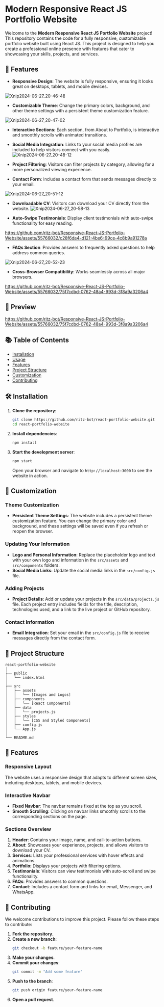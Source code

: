 # Modern Responsive React JS Portfolio Website

Welcome to the **Modern Responsive React JS Portfolio Website** project! This repository contains the code for a fully responsive, customizable portfolio website built using React JS. This project is designed to help you create a professional online presence with features that cater to showcasing your skills, projects, and services.

## 🚀 Features

- **Responsive Design**: The website is fully responsive, ensuring it looks great on desktops, tablets, and mobile devices.

 ![Xnip2024-06-27_20-46-48](https://github.com/ritz-bot/Responsive-React-JS-Portfolio-Website/assets/55766032/e3ace3f3-c12a-43f4-9b28-411bda9cd4ce)

- **Customizable Theme**: Change the primary colors, background, and other theme settings with a persistent theme customization feature.

![Xnip2024-06-27_20-47-02](https://github.com/ritz-bot/Responsive-React-JS-Portfolio-Website/assets/55766032/984b8d5b-0d69-4fb6-a1b2-05f93debdffb)

- **Interactive Sections**: Each section, from About to Portfolio, is interactive and smoothly scrolls with animated transitions.
- **Social Media Integration**: Links to your social media profiles are included to help visitors connect with you easily.
![Xnip2024-06-27_20-48-12](https://github.com/ritz-bot/Responsive-React-JS-Portfolio-Website/assets/55766032/0951f3d0-ba37-4cff-a0b3-b2864f101954)

  
- **Project Filtering**: Visitors can filter projects by category, allowing for a more personalized viewing experience.
- **Contact Form**: Includes a contact form that sends messages directly to your email.

![Xnip2024-06-27_20-51-12](https://github.com/ritz-bot/Responsive-React-JS-Portfolio-Website/assets/55766032/d393749c-743c-4b62-aaad-f749dd25a464)

- **Downloadable CV**: Visitors can download your CV directly from the website.
![Xnip2024-06-27_20-58-13](https://github.com/ritz-bot/Responsive-React-JS-Portfolio-Website/assets/55766032/4cd55d91-157f-4fe8-affc-963d83f9b908)

  
- **Auto-Swipe Testimonials**: Display client testimonials with auto-swipe functionality for easy reading.

  

https://github.com/ritz-bot/Responsive-React-JS-Portfolio-Website/assets/55766032/c28f6da4-d121-4be6-99ce-4c8b9a91278a


- **FAQs Section**: Provides answers to frequently asked questions to help address common queries.

  
![Xnip2024-06-27_20-52-23](https://github.com/ritz-bot/Responsive-React-JS-Portfolio-Website/assets/55766032/f017a062-1036-4e15-b453-8ead7762c890)

  
- **Cross-Browser Compatibility**: Works seamlessly across all major browsers.

https://github.com/ritz-bot/Responsive-React-JS-Portfolio-Website/assets/55766032/75f7cdbd-0762-48a4-993d-3f8a9a3206a4

## 📸 Preview

https://github.com/ritz-bot/Responsive-React-JS-Portfolio-Website/assets/55766032/75f7cdbd-0762-48a4-993d-3f8a9a3206a4



## 📚 Table of Contents

- [Installation](#installation)
- [Usage](#usage)
- [Features](#features)
- [Project Structure](#project-structure)
- [Customization](#customization)
- [Contributing](#contributing)

## 🛠️ Installation

1. **Clone the repository**:
   ```bash
   git clone https://github.com/ritz-bot/react-portfolio-website.git
   cd react-portfolio-website
   ```

2. **Install dependencies**:
   ```bash
   npm install
   ```

3. **Start the development server**:
   ```bash
   npm start
   ```
   Open your browser and navigate to `http://localhost:3000` to see the website in action.

## 🎨 Customization

### **Theme Customization**

- **Persistent Theme Settings**: The website includes a persistent theme customization feature. You can change the primary color and background, and these settings will be saved even if you refresh or reopen the browser.

### **Updating Your Information**

- **Logo and Personal Information**: Replace the placeholder logo and text with your own logo and information in the `src/assets` and `src/components` folders.
- **Social Media Links**: Update the social media links in the `src/config.js` file.

### **Adding Projects**

- **Project Details**: Add or update your projects in the `src/data/projects.js` file. Each project entry includes fields for the title, description, technologies used, and a link to the live project or GitHub repository.

### **Contact Information**

- **Email Integration**: Set your email in the `src/config.js` file to receive messages directly from the contact form.

## 📂 Project Structure

```
react-portfolio-website
│
├── public
│   └── index.html
│
├── src
│   ├── assets
│   │   └── [Images and Logos]
│   ├── components
│   │   └── [React Components]
│   ├── data
│   │   └── projects.js
│   ├── styles
│   │   └── [CSS and Styled Components]
│   ├── config.js
│   └── App.js
│
└── README.md
```

## 📝 Features

### **Responsive Layout**

The website uses a responsive design that adapts to different screen sizes, including desktops, tablets, and mobile devices.

### **Interactive Navbar**

- **Fixed Navbar**: The navbar remains fixed at the top as you scroll.
- **Smooth Scrolling**: Clicking on navbar links smoothly scrolls to the corresponding sections on the page.

### **Sections Overview**

1. **Header**: Contains your image, name, and call-to-action buttons.
2. **About**: Showcases your experience, projects, and allows visitors to download your CV.
3. **Services**: Lists your professional services with hover effects and animations.
4. **Portfolio**: Displays your projects with filtering options.
5. **Testimonials**: Visitors can view testimonials with auto-scroll and swipe functionality.
6. **FAQs**: Provides answers to common questions.
7. **Contact**: Includes a contact form and links for email, Messenger, and WhatsApp.

## 🤝 Contributing

We welcome contributions to improve this project. Please follow these steps to contribute:

1. **Fork the repository**.
2. **Create a new branch**:
   ```bash
   git checkout -b feature/your-feature-name
   ```
3. **Make your changes**.
4. **Commit your changes**:
   ```bash
   git commit -m "Add some feature"
   ```
5. **Push to the branch**:
   ```bash
   git push origin feature/your-feature-name
   ```
6. **Open a pull request**.


